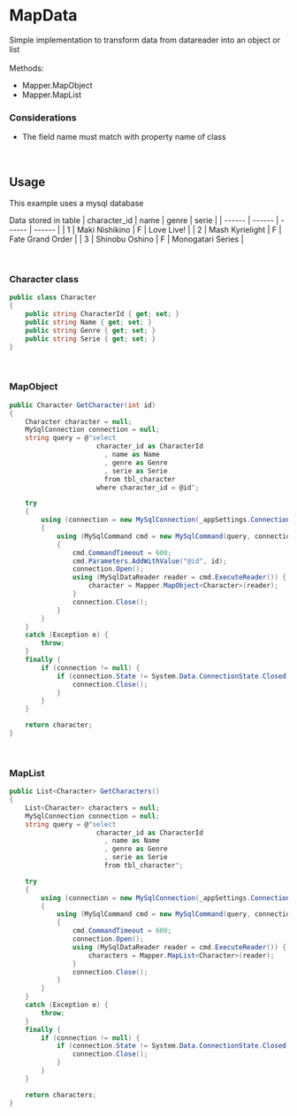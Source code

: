 # MapData
Simple implementation to transform data from datareader into an object or list
<br /> <br />
Methods:
  - Mapper.MapObject
  - Mapper.MapList

### Considerations
- The field name must match with property name of class

<br />

## Usage
This example uses a mysql database

Data stored in table
| character_id | name | genre | serie | 
| ------ | ------ | ------ | ------ |
| 1 | Maki Nishikino | F | Love Live! | 
| 2 | Mash Kyrielight | F | Fate Grand Order | 
| 3 | Shinobu Oshino | F | Monogatari Series |

<br />

### Character class

```csharp
public class Character
{
    public string CharacterId { get; set; }
    public string Name { get; set; }
    public string Genre { get; set; }
    public string Serie { get; set; }
}
```

<br />

### MapObject

```csharp
public Character GetCharacter(int id)
{
    Character character = null;
    MySqlConnection connection = null;
    string query = @"select 
                      character_id as CharacterId
                        , name as Name
                        , genre as Genre
                        , serie as Serie
                        from tbl_character
                      where character_id = @id";

    try
    {
        using (connection = new MySqlConnection(_appSettings.Connection_DBTest))
        {
            using (MySqlCommand cmd = new MySqlCommand(query, connection))
            {
                cmd.CommandTimeout = 600;
                cmd.Parameters.AddWithValue("@id", id);
                connection.Open();
                using (MySqlDataReader reader = cmd.ExecuteReader()) {
                    character = Mapper.MapObject<Character>(reader);
                }
                connection.Close();
            }
        }
    }
    catch (Exception e) {
        throw;
    }
    finally {
        if (connection != null) {
            if (connection.State != System.Data.ConnectionState.Closed) {
                connection.Close();
            }
        }
    }

    return character;
}
```

<br />

### MapList

```csharp
public List<Character> GetCharacters()
{
    List<Character> characters = null;
    MySqlConnection connection = null;
    string query = @"select 
                      character_id as CharacterId
                        , name as Name
                        , genre as Genre
                        , serie as Serie
                        from tbl_character";

    try
    {
        using (connection = new MySqlConnection(_appSettings.Connection_DBTest))
        {
            using (MySqlCommand cmd = new MySqlCommand(query, connection))
            {
                cmd.CommandTimeout = 600;
                connection.Open();
                using (MySqlDataReader reader = cmd.ExecuteReader()) {
                    characters = Mapper.MapList<Character>(reader);
                }
                connection.Close();
            }
        }
    }
    catch (Exception e) {
        throw;
    }
    finally {
        if (connection != null) {
            if (connection.State != System.Data.ConnectionState.Closed) {
                connection.Close();
            }
        }
    }

    return characters;
}
```
